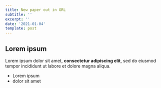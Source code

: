 ```yaml
---
title: New paper out in GRL
subtitle: ''
excerpt: ''
date: '2021-01-04'
template: post
---
```

## Lorem ipsum

Lorem ipsum dolor sit amet, **consectetur adipiscing elit**, sed do eiusmod tempor incididunt ut labore et dolore magna aliqua.

- Lorem ipsum
- dolor sit amet